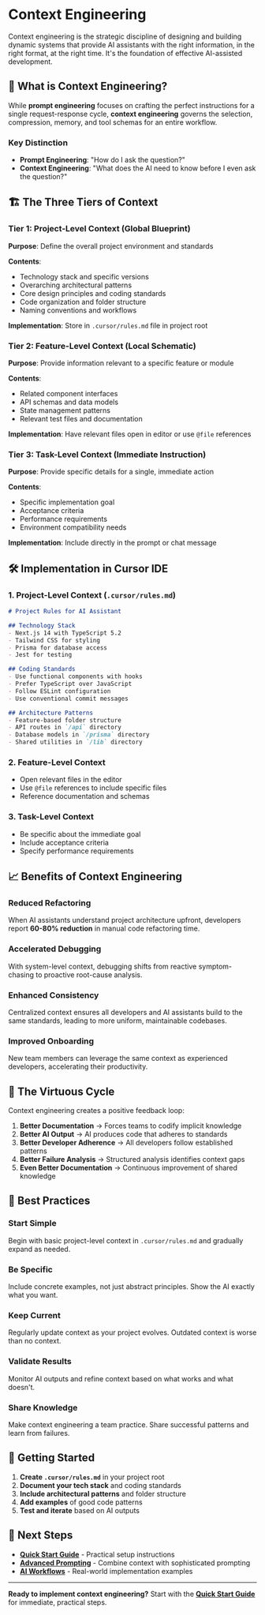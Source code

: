 # Context Engineering

Context engineering is the strategic discipline of designing and building dynamic systems that provide AI assistants with the right information, in the right format, at the right time. It's the foundation of effective AI-assisted development.

## 🎯 What is Context Engineering?

While **prompt engineering** focuses on crafting the perfect instructions for a single request-response cycle, **context engineering** governs the selection, compression, memory, and tool schemas for an entire workflow.

### Key Distinction
- **Prompt Engineering**: "How do I ask the question?"
- **Context Engineering**: "What does the AI need to know before I even ask the question?"

## 🏗️ The Three Tiers of Context

### Tier 1: Project-Level Context (Global Blueprint)
**Purpose**: Define the overall project environment and standards

**Contents**:
- Technology stack and specific versions
- Overarching architectural patterns
- Core design principles and coding standards
- Code organization and folder structure
- Naming conventions and workflows

**Implementation**: Store in `.cursor/rules.md` file in project root

### Tier 2: Feature-Level Context (Local Schematic)
**Purpose**: Provide information relevant to a specific feature or module

**Contents**:
- Related component interfaces
- API schemas and data models
- State management patterns
- Relevant test files and documentation

**Implementation**: Have relevant files open in editor or use `@file` references

### Tier 3: Task-Level Context (Immediate Instruction)
**Purpose**: Provide specific details for a single, immediate action

**Contents**:
- Specific implementation goal
- Acceptance criteria
- Performance requirements
- Environment compatibility needs

**Implementation**: Include directly in the prompt or chat message

## 🛠️ Implementation in Cursor IDE

### 1. Project-Level Context (`.cursor/rules.md`)
```markdown
# Project Rules for AI Assistant

## Technology Stack
- Next.js 14 with TypeScript 5.2
- Tailwind CSS for styling
- Prisma for database access
- Jest for testing

## Coding Standards
- Use functional components with hooks
- Prefer TypeScript over JavaScript
- Follow ESLint configuration
- Use conventional commit messages

## Architecture Patterns
- Feature-based folder structure
- API routes in `/api` directory
- Database models in `/prisma` directory
- Shared utilities in `/lib` directory
```

### 2. Feature-Level Context
- Open relevant files in the editor
- Use `@file` references to include specific files
- Reference documentation and schemas

### 3. Task-Level Context
- Be specific about the immediate goal
- Include acceptance criteria
- Specify performance requirements

## 📈 Benefits of Context Engineering

### Reduced Refactoring
When AI assistants understand project architecture upfront, developers report **60-80% reduction** in manual code refactoring time.

### Accelerated Debugging
With system-level context, debugging shifts from reactive symptom-chasing to proactive root-cause analysis.

### Enhanced Consistency
Centralized context ensures all developers and AI assistants build to the same standards, leading to more uniform, maintainable codebases.

### Improved Onboarding
New team members can leverage the same context as experienced developers, accelerating their productivity.

## 🔄 The Virtuous Cycle

Context engineering creates a positive feedback loop:

1. **Better Documentation** → Forces teams to codify implicit knowledge
2. **Better AI Output** → AI produces code that adheres to standards
3. **Better Developer Adherence** → All developers follow established patterns
4. **Better Failure Analysis** → Structured analysis identifies context gaps
5. **Even Better Documentation** → Continuous improvement of shared knowledge

## 🎯 Best Practices

### Start Simple
Begin with basic project-level context in `.cursor/rules.md` and gradually expand as needed.

### Be Specific
Include concrete examples, not just abstract principles. Show the AI exactly what you want.

### Keep Current
Regularly update context as your project evolves. Outdated context is worse than no context.

### Validate Results
Monitor AI outputs and refine context based on what works and what doesn't.

### Share Knowledge
Make context engineering a team practice. Share successful patterns and learn from failures.

## 🚀 Getting Started

1. **Create `.cursor/rules.md`** in your project root
2. **Document your tech stack** and coding standards
3. **Include architectural patterns** and folder structure
4. **Add examples** of good code patterns
5. **Test and iterate** based on AI outputs

## 📖 Next Steps

- **[Quick Start Guide](quickstart_context_engineering.md)** - Practical setup instructions
- **[Advanced Prompting](advanced_prompting.md)** - Combine context with sophisticated prompting
- **[AI Workflows](ai_workflows/index.md)** - Real-world implementation examples

---

**Ready to implement context engineering?** Start with the **[Quick Start Guide](quickstart_context_engineering.md)** for immediate, practical steps.
